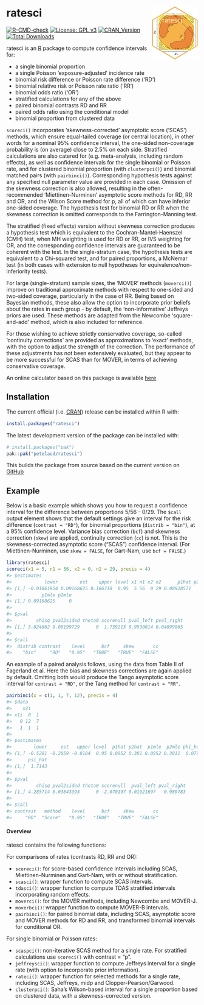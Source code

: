 
<!-- README.md is generated from README.Rmd. Please edit that file -->

# ratesci <a href="https://petelaud.github.io/ratesci/"><img src="man/figures/logo.png" alt="ratesci website" align="right" height="139"/></a>

<!-- badges: start -->

[![R-CMD-check](https://github.com/petelaud/ratesci/actions/workflows/R-CMD-check.yaml/badge.svg)](https://github.com/petelaud/ratesci/actions/workflows/R-CMD-check.yaml)
[![License: GPL
v3](https://img.shields.io/badge/License-GPLv3-blue.svg)](https://www.gnu.org/licenses/gpl-3.0)
[![CRAN_Version](https://www.r-pkg.org/badges/version/ratesci)](https://cran.r-project.org/package=ratesci)
[![Total
Downloads](https://cranlogs.r-pkg.org/badges/grand-total/ratesci)](https://cranlogs.r-pkg.org/badges/grand-total/ratesci)

<!-- badges: end -->

ratesci is an [R](https://www.r-project.org) package to compute
confidence intervals for:

- a single binomial proportion
- a single Poisson ‘exposure-adjusted’ incidence rate
- binomial risk difference or Poisson rate difference (‘RD’)
- binomial relative risk or Poisson rate ratio (‘RR’)
- binomial odds ratio (‘OR’)
- stratified calculations for any of the above
- paired binomial contrasts RD and RR
- paired odds ratio using the conditional model
- binomial proportion from clustered data

`scoreci()` incorporates ‘skewness-corrected’ asymptotic score (‘SCAS’)
methods, which ensure equal-tailed coverage (or central location), in
other words for a nominal 95% confidence interval, the one-sided
non-coverage probability is (on average) close to 2.5% on each side.
Stratified calculations are also catered for (e.g. meta-analysis,
including random effects), as well as confidence intervals for the
single binomial or Poisson rate, and for clustered binomial proportion
(with `clusterpci()`) and binomial matched pairs (with `pairbinci()`).
Corresponding hypothesis tests against any specified null parameter
value are provided in each case. Omission of the skewness correction is
also allowed, resulting in the often-recommended ‘Miettinen-Nurminen’
asymptotic score methods for RD, RR and OR, and the Wilson Score method
for p, all of which can have inferior one-sided coverage. The hypothesis
test for binomial RD or RR when the skewness correction is omitted
corresponds to the Farrington-Manning test.

The stratified (fixed effects) version without skewness correction
produces a hypothesis test which is equivalent to the
Cochran-Mantel-Haenszel (CMH) test, when MH weighting is used for RD or
RR, or IVS weighting for OR, and the corresponding confidence intervals
are guaranteed to be coherent with the test. In the single-stratum case,
the hypothesis tests are equivalent to a Chi-squared test, and for
paired proportions, a McNemar test (in both cases with extension to null
hypotheses for equivalence/non-inferiority tests).

For large (single-stratum) sample sizes, the ‘MOVER’ methods
(`moverci()`) improve on traditional approximate methods with respect to
one-sided and two-sided coverage, particularly in the case of RR. Being
based on Bayesian methods, these also allow the option to incorporate
prior beliefs about the rates in each group - by default, the
‘non-informative’ Jeffreys priors are used. These methods are adapted
from the Newcombe ‘square-and-add’ method, which is also included for
reference.

For those wishing to achieve strictly conservative coverage, so-called
‘continuity corrections’ are provided as approximations to ‘exact’
methods, with the option to adjust the strength of the correction. The
performance of these adjustments has not been extensively evaluated, but
they appear to be more successful for SCAS than for MOVER, in terms of
achieving conservative coverage.

An online calculator based on this package is available
[here](https://ssu.shef.ac.uk/ratesci/calc.php)

## Installation

The current official
(i.e. [CRAN](https://CRAN.R-project.org/package=ratesci)) release can be
installed within R with:

``` r
install.packages("ratesci")
```

The latest development version of the package can be installed with:

``` r
# install.packages("pak")
pak::pak("petelaud/ratesci")
```

This builds the package from source based on the current version on
[GitHub](https://github.com/petelaud/ratesci)

## Example

Below is a basic example which shows you how to request a confidence
interval for the difference between proportions 5/56 - 0/29. The `$call`
output element shows that the default settings give an interval for the
risk difference (`contrast = "RD"`), for binomial proportions
(`distrib = "bin"`), at a 95% confidence level. Variance bias correction
(`bcf`) and skewness correction (`skew`) are applied, continuity
correction (`cc`) is not. This is the skewness-corrected asymptotic
score (“SCAS”) confidence interval. (For Miettinen-Nurminen, use
`skew = FALSE`, for Gart-Nam, use `bcf = FALSE`.)

``` r
library(ratesci)
scoreci(x1 = 5, n1 = 56, x2 = 0, n2 = 29, precis = 4)
#> $estimates
#>            lower        est    upper level x1 n1 x2 n2      p1hat p2hat
#> [1,] -0.01861954 0.09168625 0.186718  0.95  5 56  0 29 0.08928571     0
#>           p1mle p2mle
#> [1,] 0.09168625     0
#> 
#> $pval
#>         chisq pval2sided theta0 scorenull pval_left pval_right
#> [1,] 3.024862 0.08199729      0  1.739213 0.9590014 0.04099865
#> 
#> $call
#>  distrib contrast    level      bcf     skew       cc 
#>    "bin"     "RD"   "0.95"   "TRUE"   "TRUE"  "FALSE"
```

An example of a paired analysis follows, using the data from Table II of
Fagerland et al. Here the bias and skewness corrections are again
applied by default. Omitting both would produce the Tango asymptotic
score interval for `contrast = "RD"`, or the Tang method for
`contrast = "RR"`.

``` r
pairbinci(x = c(1, 1, 7, 12), precis = 4)
#> $data
#>    x2i
#> x1i  0  1
#>   0 12  7
#>   1  1  1
#> 
#> $estimates
#>        lower     est   upper level  p1hat p2hat  p1mle  p2mle phi_hat phi_c
#> [1,] -0.5281 -0.2859 -0.0184  0.95 0.0952 0.381 0.0952 0.3811  0.0795     0
#>      psi_hat
#> [1,]  1.7143
#> 
#> $pval
#>         chisq pval2sided theta0 scorenull  pval_left pval_right
#> [1,] 4.285714 0.03843393      0 -2.070197 0.01921697   0.980783
#> 
#> $call
#> contrast   method    level      bcf     skew       cc 
#>     "RD"  "Score"   "0.95"   "TRUE"   "TRUE"  "FALSE"
```

#### Overview

ratesci contains the following functions:

For comparisons of rates (contrasts RD, RR and OR):

- `scoreci()`: for score-based confidence intervals including SCAS,
  Miettinen-Nurminen and Gart-Nam, with or without stratification.
- `scasci()`: wrapper function to compute SCAS intervals.
- `tdasci()`: wrapper function to compute TDAS stratified intervals
  incorporating random effects.
- `moverci()`: for the MOVER methods, including Newcombe and MOVER-J.
- `moverbci()`: wrapper function to compute MOVER-B intervals.
- `pairbinci()`: for paired binomial data, including SCAS, asymptotic
  score and MOVER methods for RD and RR, and transformed binomial
  intervals for conditional OR.

For single binomial or Poisson rates:

- `scaspci()`: non-iterative SCAS method for a single rate. For
  stratified calculations use `scoreci()` with contrast = “p”.
- `jeffreysci()`: wrapper function to compute Jeffreys interval for a
  single rate (with option to incorporate prior information).
- `rateci()`: wrapper function for selected methods for a single rate,
  including SCAS, Jeffreys, midp and Clopper-Pearson/Garwood.
- `clusterpci()`: Saha’s Wilson-based interval for a single proportion
  based on clustered data, with a skewness-corrected version.
